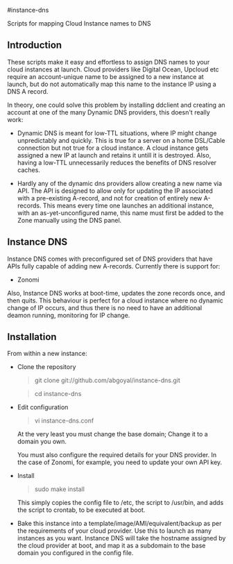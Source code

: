 #instance-dns

Scripts for mapping Cloud Instance names to DNS

## Introduction

These scripts make it easy and effortless to assign DNS names to your cloud instances at launch.
Cloud providers like Digital Ocean, Upcloud etc require an account-unique name to be assigned to
a new instance at launch, but do not automatically map this name to the instance IP using a DNS A record. 

In theory, one could solve this problem by installing ddclient and creating an account at one of the many 
Dynamic DNS providers, this doesn't really work:

* Dynamic DNS is meant for low-TTL situations, where IP might change unpredictably and quickly. This is true for
a server on a home DSL/Cable connection but not true for a cloud instance.  A cloud instance gets assigned a new IP
at launch and retains it untill it is destroyed. Also, having a low-TTL unnecessarily reduces the benefits of DNS resolver caches.

* Hardly any of the dynamic dns providers allow creating a new name via API. The API is designed to allow only for updating the
IP associated with a pre-existing A-record, and not for creation of entirely new A-records. This means every time one launches 
an additional instance, with an as-yet-unconfigured name, this name must first be added to the Zone manually using the DNS panel.

## Instance DNS

Instance DNS comes with preconfigured set of DNS providers that have APIs fully capable of adding new A-records. Currently there is support for:

* Zonomi

Also, Instance DNS works at boot-time, updates the zone records once, and then quits. This behaviour is perfect for a cloud instance 
where no dynamic change of IP occurs, and thus there is no need to have an additional deamon running, monitoring for IP change.

## Installation

From within a new instance:

* Clone the repository

    > git clone git://github.com/abgoyal/instance-dns.git

    > cd instance-dns

* Edit configuration

    > vi instance-dns.conf

    At the very least you must change the base domain; Change it to a domain you own.

    You must also configure the required details for your DNS provider. In the case of Zonomi, for example, you need to update your own API key.

* Install

    > sudo make install

    This simply copies the config file to /etc, the script to /usr/bin, and adds the script to crontab, to be executed at boot.

* Bake this instance into a template/image/AMI/equivalent/backup as per the requirements of your cloud provider. 
Use this to launch as many instances as you want. Instance DNS will take the hostname assigned by the cloud provider at boot, and map it as a subdomain 
to the base domain you configured in the config file.

